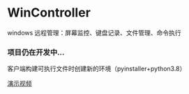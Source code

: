 # WinController
windows 远程管理：屏幕监控、键盘记录、文件管理、命令执行

### 项目仍在开发中...

客户端构建可执行文件时创建新的环境（pyinstaller+python3.8）

[演示视频](https://github.com/mycve/WinController/blob/main/demo.mp4?raw=true)